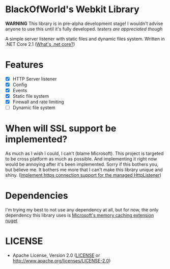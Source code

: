# BlackOfWorld's Webkit Library
**WARNING** This library is in pre-alpha development stage! I wouldn't advise anyone to use this until it's fully developed. *testers are appreciated though*


A simple server listener with static files and dynamic files system. Written in .NET Core 2.1 ([What's .net core?](https://en.wikipedia.org/wiki/.NET_Core))
# Features
- [x] HTTP Server listener
- [x] Config
- [x] Events
- [x] Static file system
- [x] Firewall and rate limiting
- [ ] Dynamic file system
# When will SSL support be implemented?
As much as I wish I could, I can't (blame Microsoft). This project is targeted to be cross platform as much as possible. And implementing it right now would be annoying after it's been implemented. Sorry if this bothers you, but believe me. It bothers me more that I can't make this library unique and shiny. ([Implement https connection support for the managed HttpListener](https://github.com/dotnet/corefx/issues/14691))
# Dependencies
I'm trying my best to not use any dependency at all, but for now, the only dependency this library uses is [Microsoft's memory caching extension nuget](https://www.nuget.org/packages/Microsoft.Extensions.Caching.Memory/)
# LICENSE
 * Apache License, Version 2.0
   ([LICENSE](LICENSE) or http://www.apache.org/licenses/LICENSE-2.0)
